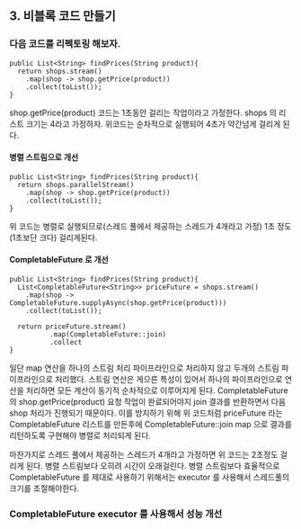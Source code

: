 ## 3. 비블록 코드 만들기

### 다음 코드를 리펙토링 해보자.

```
public List<String> findPrices(String product){
  return shops.stream()
    .map(shop -> shop.getPrice(product))
    .collect(toList());
}
```

shop.getPrice(product) 코드는 1초동안 걸리는 작업이라고 가정한다.
shops 의 리스트 크기는 4라고 가정하자. 위코드는 순차적으로 실행되어 4초가 약간넘게 걸리게 된다.

#### 병렬 스트림으로 개선

```
public List<String> findPrices(String product){
  return shops.parallelStream()
    .map(shop -> shop.getPrice(product))
    .collect(toList());
}
```

위 코드는 병렬로 실행되므로(스레드 풀에서 제공하는 스레드가 4개라고 가정) 1초 정도(1초보단 크다) 걸리게된다.

#### CompletableFuture 로 개선

```
public List<String> findPrices(String product){
  List<CompletableFuture<String>> priceFuture = shops.stream()
    .map(shop -> CompletableFuture.supplyAsync(shop.getPrice(product)))
    .collect(toList());

  return priceFuture.stream()
          .map(CompletableFuture::join)
          .collect
}
```

일단 map 연산을 하나의 스트림 처리 파이프라인으로 처리하지 않고 두개의 스트림 파이프라인으로 처리했다. 스트림 연산은 게으른 특성이 있어서 하나의 파이프라인으로 연산을 처리하면 모든 계산이 동기적 순차적으로 이루어지게 된다. CompletableFuture 의 shop.getPrice(product) 요청 작업이 완료되어야지 join 결과를 반환하면서 다음 shop 처리가 진행되기 때문이다.
이를 방지하기 위해 위 코드처럼 priceFuture 라는 CompletableFuture 리스트를 만든후에 CompletableFuture::join map 으로 결과를 리턴하도록 구현해야 병렬로 처리되게 된다.

마찬가지로 스레드 풀에서 제공하는 스레드가 4개라고 가정하면 위 코드는 2초정도 걸리게 된다. 병렬 스트림보다 오히려 시간이 오래걸린다. 병렬 스트림보다 효율적으로 CompletableFuture 를 제대로 사용하기 위해서는 executor 를 사용해서 스레드풀의 크기를 조절해야한다.

### CompletableFuture executor 를 사용해서 성능 개선
